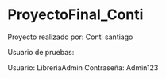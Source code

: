 # ProyectoFinal_Conti
Proyecto realizado por: Conti santiago

Usuario de pruebas:

Usuario: LibreriaAdmin
Contraseña: Admin123


